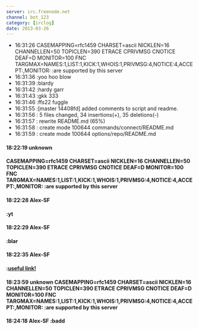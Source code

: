 ```yaml
---
server: irc.freenode.net
channel: bot_123
category: [irclog]
date: 2013-03-26
---
```


- 16:31:26 CASEMAPPING=rfc1459 CHARSET=ascii NICKLEN=16 CHANNELLEN=50 TOPICLEN=390 ETRACE CPRIVMSG CNOTICE DEAF=D MONITOR=100 FNC TARGMAX=NAMES:1,LIST:1,KICK:1,WHOIS:1,PRIVMSG:4,NOTICE:4,ACCEPT:,MONITOR: :are supported by this server
- 16:31:36 :yoo hoo blow
- 16:31:39 :blardy
- 16:31:42 :hardy garr
- 16:31:43 :gkk 333
- 16:31:46 :ffs22 fuggle
- 16:31:55 :[master 14408fd] added comments to script and readme.
- 16:31:56 : 5 files changed, 34 insertions(+), 35 deletions(-)
- 16:31:57 : rewrite README.md (65%)
- 16:31:58 : create mode 100644 commands/connect/README.md
- 16:31:59 : create mode 100644 options/repo/README.md
#### 18:22:19 unknown
#### CASEMAPPING=rfc1459 CHARSET=ascii NICKLEN=16 CHANNELLEN=50 TOPICLEN=390 ETRACE CPRIVMSG CNOTICE DEAF=D MONITOR=100 FNC TARGMAX=NAMES:1,LIST:1,KICK:1,WHOIS:1,PRIVMSG:4,NOTICE:4,ACCEPT:,MONITOR: :are supported by this server 
#### 18:22:28 Alex-SF
#### :yt 
#### 18:22:29 Alex-SF
#### :blar 
#### 18:22:35 Alex-SF
#### :<a href="hackme.com">useful link!</a> 
#### 18:23:59 unknown CASEMAPPING=rfc1459 CHARSET=ascii NICKLEN=16 CHANNELLEN=50 TOPICLEN=390 ETRACE CPRIVMSG CNOTICE DEAF=D MONITOR=100 FNC TARGMAX=NAMES:1,LIST:1,KICK:1,WHOIS:1,PRIVMSG:4,NOTICE:4,ACCEPT:,MONITOR: :are supported by this server
#### 18:24:18 Alex-SF :badd
